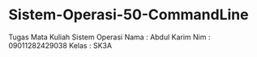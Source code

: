 # Sistem-Operasi-50-CommandLine
Tugas Mata Kuliah Sistem Operasi
Nama : Abdul Karim
Nim : 09011282429038
Kelas : SK3A

